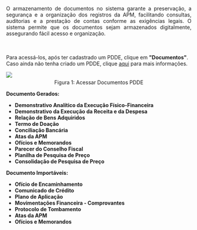 <p align="justify"> O armazenamento de documentos no sistema garante a preservação, a segurança e a organização dos registros da APM, facilitando consultas, auditorias e a prestação de contas conforme as exigências legais. O sistema permite que os documentos sejam armazenados digitalmente, assegurando fácil acesso e organização.

<br><br>
Para acessá-los, após ter cadastrado um PDDE, clique em <strong>"Documentos"</strong>. Caso ainda não tenha criado um PDDE, clique <a href="/prestacao-contas/PDDE/criarPDDE/">aqui</a> para mais informações.
</p>

<figure style="margin: 0.5em 0;">
    <img src="/img/pc/PDDE/documentos/AcessarDocumentos.png">
    <figcaption style="margin-top: 0.3em; text-align: center;">Figura 1: Acessar Documentos PDDE</figcaption>
</figure>

<p align="justfy">
<strong>Documento Gerados: </strong>
    <ul>
        <li><strong>Demonstrativo Analítico da Execução Físico-Financeira</strong></li>
        <li><strong>Demonstrativo da Execução da Receita e da Despesa</strong></li>
        <li><strong>Relação de Bens Adquiridos</strong></li>
        <li><strong>Termo de Doação</strong></li>
        <li><strong>Conciliação Bancária</strong></li>
        <li><strong>Atas da APM</strong></li>
        <li><strong>Ofícios e Memorandos</strong></li>
        <li><strong>Parecer do Conselho Fiscal</strong></li>
        <li><strong>Planilha de Pesquisa de Preço</strong></li>
        <li><strong>Consolidação de Pesquisa de Preço</strong></li>
    </ul>
</p>

<p align="justfy">
<strong>Documento Importáveis: </strong>
    <ul>
        <li><strong>Ofício de Encaminhamento</strong></li>
        <li><strong>Comunicado de Crédito</strong></li>
        <li><strong>Plano de Aplicação</strong></li>
        <li><strong>Movimentações Financeira - Comprovantes</strong></li>
        <li><strong>Protocolo de Tombamento</strong></li>
        <li><strong>Atas da APM</strong></li>
        <li><strong>Ofícios e Memorandos</strong></li>
    </ul>
</p>